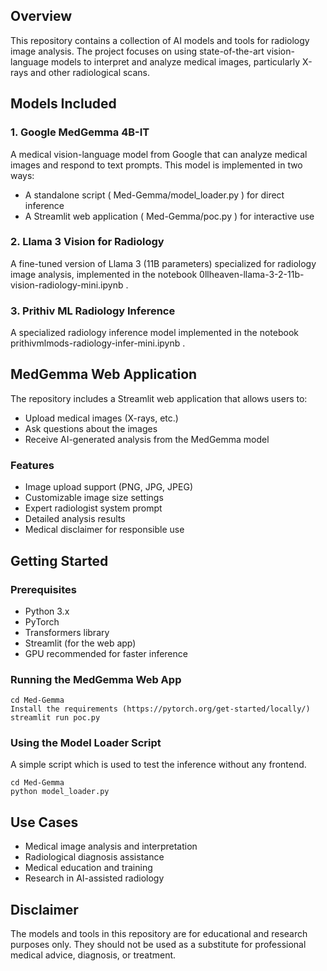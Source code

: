 ## Overview
This repository contains a collection of AI models and tools for radiology image analysis. The project focuses on using state-of-the-art vision-language models to interpret and analyze medical images, particularly X-rays and other radiological scans.

## Models Included
### 1. Google MedGemma 4B-IT
A medical vision-language model from Google that can analyze medical images and respond to text prompts. This model is implemented in two ways:

- A standalone script ( Med-Gemma/model_loader.py ) for direct inference
- A Streamlit web application ( Med-Gemma/poc.py ) for interactive use
### 2. Llama 3 Vision for Radiology
A fine-tuned version of Llama 3 (11B parameters) specialized for radiology image analysis, implemented in the notebook 0llheaven-llama-3-2-11b-vision-radiology-mini.ipynb .

### 3. Prithiv ML Radiology Inference
A specialized radiology inference model implemented in the notebook prithivmlmods-radiology-infer-mini.ipynb .

## MedGemma Web Application
The repository includes a Streamlit web application that allows users to:

- Upload medical images (X-rays, etc.)
- Ask questions about the images
- Receive AI-generated analysis from the MedGemma model
### Features
- Image upload support (PNG, JPG, JPEG)
- Customizable image size settings
- Expert radiologist system prompt
- Detailed analysis results
- Medical disclaimer for responsible use
## Getting Started
### Prerequisites
- Python 3.x
- PyTorch
- Transformers library
- Streamlit (for the web app)
- GPU recommended for faster inference
### Running the MedGemma Web App
```
cd Med-Gemma
Install the requirements (https://pytorch.org/get-started/locally/)
streamlit run poc.py
```
### Using the Model Loader Script

A simple script which is used to test the inference without any frontend.
```
cd Med-Gemma
python model_loader.py
```
## Use Cases
- Medical image analysis and interpretation
- Radiological diagnosis assistance
- Medical education and training
- Research in AI-assisted radiology
## Disclaimer
The models and tools in this repository are for educational and research purposes only. They should not be used as a substitute for professional medical advice, diagnosis, or treatment.


